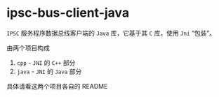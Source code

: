 # ipsc-bus-client-java

`IPSC` 服务程序数据总线客户端的 `Java` 库，它基于其 `C` 库，使用 `Jni` “包装”。

由两个项目构成

1. `cpp` - `JNI` 的 `C++` 部分
2. `java` - `JNI` 的 `Java` 部分

具体请看这两个项目各自的 README
